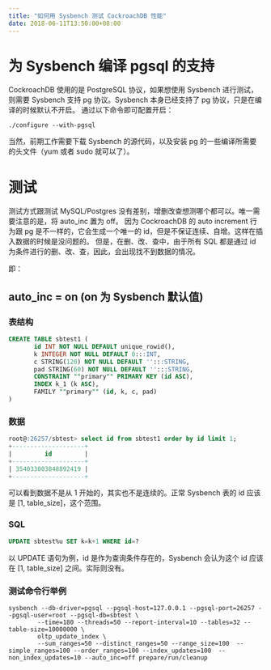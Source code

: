 ```yaml
---
title: "如何用 Sysbench 测试 CockroachDB 性能"
date: 2018-06-11T13:50:00+08:00
---
```


# 为 Sysbench 编译 pgsql 的支持

CockroachDB 使用的是 PostgreSQL 协议，如果想使用 Sysbench 进行测试，则需要 Sysbench 支持 pg 协议。Sysbench 本身已经支持了 pg 协议，只是在编译的时候默认不开启。
通过以下命令即可配置开启：

```shell
./configure --with-pgsql
```

当然，前期工作需要下载 Sysbench 的源代码，以及安装 pg 的一些编译所需要的头文件（yum 或者 sudo 就可以了）。

# 测试

测试方式跟测试 MySQL/Postgres 没有差别，增删改查想测哪个都可以。唯一需要注意的是，将 auto_inc 置为 off。
因为 CockroachDB 的 auto increment 行为跟 pg 是不一样的，它会生成一个唯一的 id，但是不保证连续、自增。这样在插入数据的时候是没问题的。
但是，在删、改、查中，由于所有 SQL 都是通过 id 为条件进行的删、改、查，因此，会出现找不到数据的情况。

即：

## auto_inc = on (on 为 Sysbench 默认值)

### 表结构

```sql
CREATE TABLE sbtest1 (
       id INT NOT NULL DEFAULT unique_rowid(),
       k INTEGER NOT NULL DEFAULT 0:::INT,
       c STRING(120) NOT NULL DEFAULT '':::STRING,
       pad STRING(60) NOT NULL DEFAULT '':::STRING,
       CONSTRAINT ""primary"" PRIMARY KEY (id ASC),
       INDEX k_1 (k ASC),
       FAMILY ""primary"" (id, k, c, pad)
)
```

### 数据

```sql
root@:26257/sbtest> select id from sbtest1 order by id limit 1;
+--------------------+
|         id         |
+--------------------+
| 354033003848892419 |
+--------------------+
```

可以看到数据不是从 1 开始的，其实也不是连续的。正常 Sysbench 表的 id 应该是 [1, table_size]，这个范围。

### SQL

```sql
UPDATE sbtest%u SET k=k+1 WHERE id=?
```

以 UPDATE 语句为例，id 是作为查询条件存在的，Sysbench 会认为这个 id 应该在 [1, table_size] 之间。实际则没有。

### 测试命令行举例

```shell
sysbench --db-driver=pgsql --pgsql-host=127.0.0.1 --pgsql-port=26257 --pgsql-user=root --pgsql-db=sbtest \
        --time=180 --threads=50 --report-interval=10 --tables=32 --table-size=10000000 \
        oltp_update_index \
        --sum_ranges=50 --distinct_ranges=50 --range_size=100  --simple_ranges=100 --order_ranges=100 --index_updates=100  --non_index_updates=10 --auto_inc=off prepare/run/cleanup
```